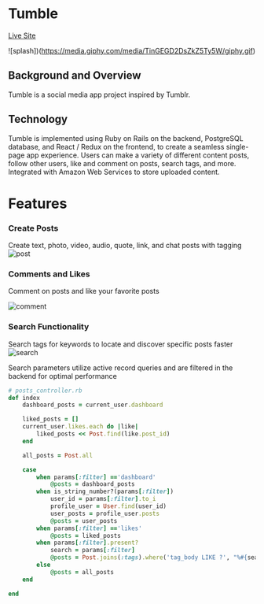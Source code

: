 # Tumble

[Live Site](https://tumble.herokuapp.com/)

![splash])(https://media.giphy.com/media/TinGEGD2DsZkZ5Ty5W/giphy.gif)

## Background and Overview 

Tumble is a social media app project inspired by Tumblr.

## Technology

Tumble is implemented using Ruby on Rails on the backend, PostgreSQL database, and React / Redux on the frontend, to create a seamless single-page app experience. Users can make a variety of different content posts, follow other users, like and comment on posts, search tags, and more. Integrated with Amazon Web Services to store uploaded content.

# Features 

### Create Posts

Create text, photo, video, audio, quote, link, and chat posts with tagging
![post](https://media.giphy.com/media/h6Zz0nqNMXzHUpPvWa/giphy.gif)

### Comments and Likes 
Comment on posts and like your favorite posts

![comment](https://media.giphy.com/media/WOIMIYQgyJ2183TLid/giphy.gif)

### Search Functionality 

Search tags for keywords to locate and discover specific posts faster
![search](https://media.giphy.com/media/LT0EnK4Ox6SVx3Pd7D/giphy.gif)

Search parameters utilize active record queries and are filtered in the backend for optimal performance

```ruby
# posts_controller.rb
def index
    dashboard_posts = current_user.dashboard

    liked_posts = []
    current_user.likes.each do |like|
        liked_posts << Post.find(like.post_id)
    end

    all_posts = Post.all

    case 
        when params[:filter] =='dashboard'
            @posts = dashboard_posts
        when is_string_number?(params[:filter])
            user_id = params[:filter].to_i
            profile_user = User.find(user_id)
            user_posts = profile_user.posts
            @posts = user_posts
        when params[:filter] =='likes'
            @posts = liked_posts
        when params[:filter].present?
            search = params[:filter]
            @posts = Post.joins(:tags).where('tag_body LIKE ?', "%#{search}%")
        else
            @posts = all_posts
    end

end
```
